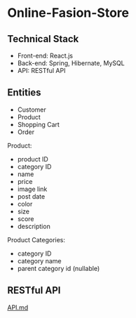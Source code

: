 # Online-Fasion-Store

## Technical Stack

- Front-end: React.js
- Back-end: Spring, Hibernate, MySQL
- API: RESTful API

## Entities

- Customer
- Product
- Shopping Cart
- Order

Product:
- product ID
- category ID
- name
- price
- image link
- post date
- color
- size
- score
- description

Product Categories:
- category ID
- category name
- parent category id (nullable)


## RESTful API
[API.md](./Documents/API.md)